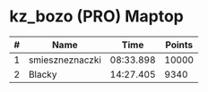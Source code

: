 # kz_bozo (PRO) Maptop

|  # | Name | Time | Points |
|-------------- | -------------- | -------------- | -------------- | 
| 1 | smieszneznaczki | 08:33.898 | 10000 | 
| 2 | Blacky | 14:27.405 | 9340 | 


